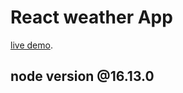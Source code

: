 # React weather App

[live demo](https://react-weather-web-010.web.app/).

## node version @16.13.0




